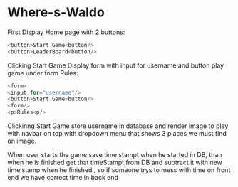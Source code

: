 # Where-s-Waldo

First Display Home page with 2 buttons:

```js
<button>Start Game<button/>
<button>LeaderBoard<button/>
```

Clicking Start Game Display form with input for username and button play game under form Rules:

```js
<form>
<input for="username"/>
<button>Start Game<button/>
<form/>
<p>Rules<p/>
```

Clickinng Start Game store username in database and render image to play with navbar on top
with dropdown menu that shows 3 places we must find on image.

When user starts the game save time stampt when he started in DB, than when he is finished get that timeStampt from DB and subtract it with new time stamp when he finished , so if someone trys to mess with time on front end we have correct time in back end
